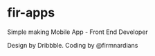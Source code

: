 # fir-apps
Simple making Mobile App - Front End Developer

Design by Dribbble.
Coding by @firmnardians
